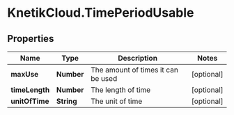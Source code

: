 # KnetikCloud.TimePeriodUsable

## Properties
Name | Type | Description | Notes
------------ | ------------- | ------------- | -------------
**maxUse** | **Number** | The amount of times it can be used | [optional] 
**timeLength** | **Number** | The length of time | [optional] 
**unitOfTime** | **String** | The unit of time | [optional] 


